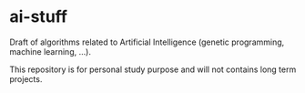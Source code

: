 # ai-stuff
Draft of algorithms related to Artificial Intelligence (genetic programming, machine learning, ...).

This repository is for personal study purpose and will not contains long term projects.
